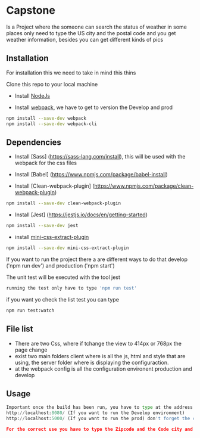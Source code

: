 # Capstone
Is a Project where the someone can search the status of weather in some places only need to type the US city and the postal code and you get weather information, besides you can get different kinds of pics

## Installation

For installation this we need to take in mind this thins 

Clone this repo to your local machine

- Install [NodeJs](https://phoenixnap.com/kb/install-node-js-npm-on-windows)

- Install [webpack](https://www.npmjs.com/package/webpack), we have to get to version the Develop and prod 

```bash
npm install --save-dev webpack
npm install --save-dev webpack-cli
```

## Dependencies

- Install [Sass] (https://sass-lang.com/install), this will be used with the webpack for the css files

- Install [Babel] (https://www.npmjs.com/package/babel-install)

- Install [Clean-webpack-plugin] (https://www.npmjs.com/package/clean-webpack-plugin)

```bash
npm install --save-dev clean-webpack-plugin
```

- Install [Jest] (https://jestjs.io/docs/en/getting-started)

```bash
npm install --save-dev jest
```

- install [mini-css-extract-plugin](https://webpack.js.org/plugins/mini-css-extract-plugin/)

```bash
npm install --save-dev mini-css-extract-plugin
```

If you want to run the project there a are different ways to do that develop ('npm run dev') and production ('npm start') 


The unit test will be executed with the tool jest

```bash
running the test only have to type 'npm run test'
```
if you want yo check the list test you can type 

```bash
npm run test:watch
```

## File list 

- There are two Css, where if tchange the view to 414px or 768px the page change
- exist two main folders client where is all the js, html and style that are using, the server folder where is displaying the configuraction.
- at the webpack config is all the configuration environent production and develop

## Usage 

```python
Important once the build has been run, you have to type at the address following:
http://localhost:8080/ (If you want to run the Develop environment)
http://localhost:5000/ (If you want to run the prod) don't forget the command npm start

For the correct use you have to type the Zipcode and the Code city and you will see list with the information about the search.